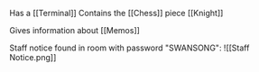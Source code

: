 Has a [[Terminal]]
Contains the [[Chess]] piece [[Knight]]

Gives information about [[Memos]]

Staff notice found in room with password "SWANSONG": ![[Staff Notice.png]]